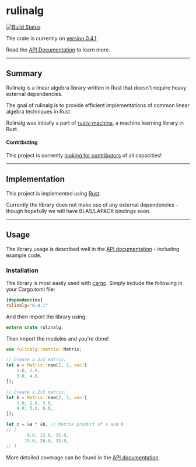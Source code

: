# rulinalg

[![Build Status](https://travis-ci.org/AtheMathmo/rulinalg.svg?branch=master)](https://travis-ci.org/AtheMathmo/rulinalg)

The crate is currently on [version 0.4.1](https://crates.io/crates/rulinalg).

Read the [API Documentation](https://athemathmo.github.io/rulinalg) to learn more.

---

## Summary

Rulinalg is a linear algebra library written in Rust that doesn't require heavy external dependencies.

The goal of rulinalg is to provide efficient implementations of common linear algebra techniques
in Rust.

Rulinalg was initially a part of [rusty-machine](https://github.com/AtheMathmo/rusty-machine), a machine
learning library in Rust.

#### Contributing

This project is currently [looking for contributors](CONTRIBUTING.md) of all capacities!

---

## Implementation

This project is implemented using [Rust](https://www.rust-lang.org/).

Currently the library does not make use of any external dependencies - though hopefully
we will have BLAS/LAPACK bindings soon.

---

## Usage

The library usage is described well in the [API documentation](https://AtheMathmo.github.io/rulinalg/) - including example code.

### Installation

The library is most easily used with [cargo](http://doc.crates.io/guide.html). Simply include the following in your Cargo.toml file:

```toml
[dependencies]
rulinalg="0.4.1"
```

And then import the library using:

```rust
extern crate rulinalg;
```

Then import the modules and you're done!

```rust
use rulinalg::matrix::Matrix;

// Create a 2x2 matrix:
let a = Matrix::new(2, 2, vec![
    1.0, 2.0,
    3.0, 4.0,
]);

// Create a 2x3 matrix:
let b = Matrix::new(2, 3, vec![
    1.0, 2.0, 3.0,
    4.0, 5.0, 6.0,
]);

let c = &a * &b; // Matrix product of a and b
// [
        9.0, 12.0, 15.0,
       19.0, 26.0, 33.0,
// ]
```

More detailed coverage can be found in the [API documentation](https://AtheMathmo.github.io/rulinalg/).
